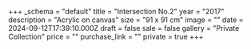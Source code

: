 +++
_schema = "default"
title = "Intersection No.2"
year = "2017"
description = "Acrylic on canvas"
size = "91 x 91 cm"
image = ""
date = 2024-09-12T17:39:10.000Z
draft = false
sale = false
gallery = "Private Collection"
price = ""
purchase_link = ""
private = true
+++
